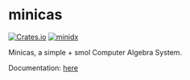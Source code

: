 # minicas

[![Crates.io](https://img.shields.io/crates/v/minicas.svg)](https://docs.rs/minicas/latest/minicas/) [![minidx](https://docs.rs/minicas/badge.svg)](https://docs.rs/minicas)

Minicas, a simple + smol Computer Algebra System.

Documentation: [here](https://docs.rs/minicas/latest/minicas/)
